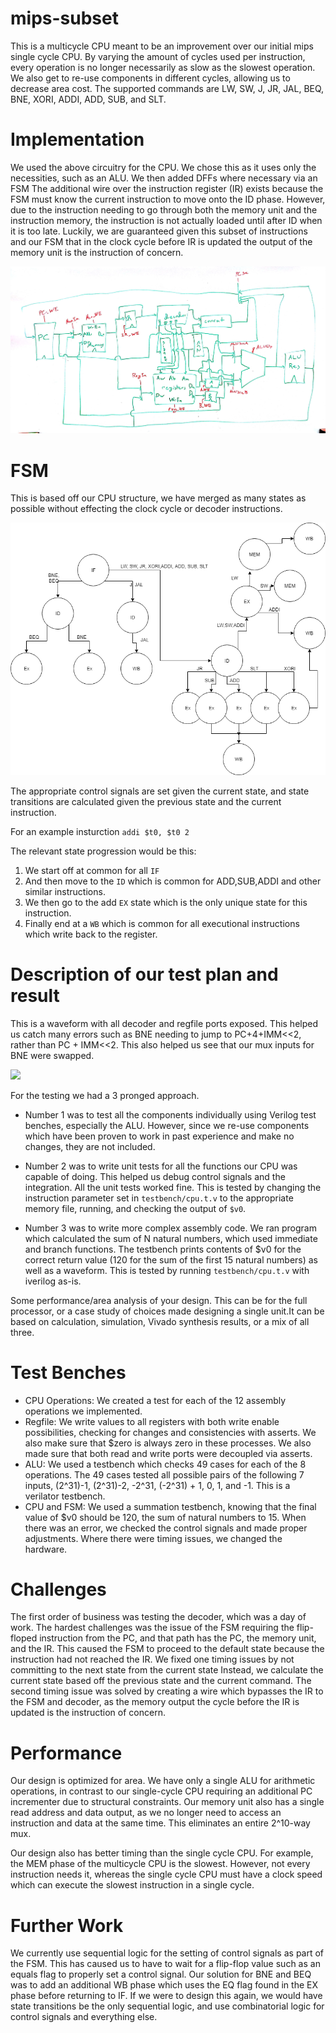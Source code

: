 # mips-subset

This is a multicycle CPU meant to be an improvement over our initial mips single cycle CPU.
By varying the amount of cycles used per instruction, every operation is no longer necessarily as slow as the slowest operation.
We also get to re-use components in different cycles, allowing us to decrease area cost.
The supported commands are LW, SW, J, JR, JAL, BEQ, BNE, XORI, ADDI, ADD, SUB, and SLT.

# Implementation

We used the above circuitry for the CPU.
We chose this as it uses only the necessities, such as an ALU.
We then added DFFs where necessary via an FSM
The additional wire over the instruction register (IR) exists because the FSM must know the current instruction to move onto the ID phase.
However, due to the instruction needing to go through both the memory unit and the instruction memory, the instruction is not actually loaded until after ID when it is too late.
Luckily, we are guaranteed given this subset of instructions and our FSM that in the clock cycle before IR is updated the output of the memory unit is the instruction of concern.

![alt text](https://github.com/concavegit/multicycle-mips/blob/master/New%20Doc%202018-11-13%2012.13.11.jpg)

# FSM

This is based off our CPU structure, we have merged as many states as possible without effecting the clock cycle or decoder instructions.

![alt text](https://github.com/concavegit/multicycle-mips/blob/master/Untitled%20Diagram.png)

The appropriate control signals are set given the current state, and state transitions are calculated given the previous state and the current instruction.

For an example insturction `addi $t0, $t0 2`

The relevant state progression would be this:

1. We start off at common for all `IF`
2. And then move to the `ID` which is common for ADD,SUB,ADDI and other similar instructions.
3. We then go to the add `EX` state which is the only unique state for this instruction.
4. Finally end at a `WB` which is common for all executional instructions which write back to the register.







# Description of our test plan and result
This is a waveform with all decoder and regfile ports exposed. This helped us catch many errors such as BNE needing to jump to PC+4+IMM<<2, rather than PC + IMM<<2. This also helped us see that our mux inputs for BNE were swapped.

![](res/gtkwave.png)

For the testing we had a 3 pronged approach. 

- Number 1 was to test all the components individually using Verilog test benches, especially the ALU.
  However, since we re-use components which have been proven to work in past experience and make no changes, they are not included.

- Number 2 was to write unit tests for all the functions our CPU was capable of doing. This helped us debug control signals and the integration. All the unit tests worked fine.
  This is tested by changing the instruction parameter set in `testbench/cpu.t.v` to the appropriate memory file, running, and checking the output of `$v0`.

- Number 3 was to write more complex assembly code.
  We ran program which calculated the sum of N natural numbers, which used immediate and branch functions.
  The testbench prints contents of $v0 for the correct return value (120 for the sum of the first 15 natural numbers) as well as a waveform.
  This is tested by running `testbench/cpu.t.v` with iverilog as-is.
  
Some performance/area analysis of your design. This can be for the full processor, or a case study of choices made designing a single unit.It can be based on calculation, simulation, Vivado synthesis results, or a mix of all three.

# Test Benches

- CPU Operations: We created a test for each of the 12 assembly operations we implemented.
- Regfile: We write values to all registers with both write enable possibilities, checking for changes and consistencies with asserts. We also make sure that $zero is always zero in these processes. We also made sure that both read and write ports were decoupled via asserts.
- ALU: We used a testbench which checks 49 cases for each of the 8 operations. The 49 cases tested all possible pairs of the following 7 inputs, (2^31)-1, (2^31)-2, -2^31, (-2^31) + 1, 0, 1, and -1. This is a verilator testbench.
- CPU and FSM: We used a summation testbench, knowing that the final value of $v0 should be 120, the sum of natural numbers to 15.
  When there was an error, we checked the control signals and made proper adjustments.
  Where there were timing issues, we changed the hardware.

# Challenges
The first order of business was testing the decoder, which was a day of work.
The hardest challenges was the issue of the FSM requiring the flip-floped instruction from the PC, and that path has the PC, the memory unit, and the IR.
This caused the FSM to proceed to the default state because the instruction had not reached the IR.
We fixed one timing issues by not committing to the next state from the current state
Instead, we calculate the current state based off the previous state and the current command.
The second timing issue was solved by creating a wire which bypasses the IR to the FSM and decoder, as the memory output the cycle before the IR is updated is the instruction of concern.

# Performance
Our design is optimized for area.
We have only a single ALU for arithmetic operations, in contrast to our single-cycle CPU requiring an additional PC incrementer due to structural constraints.
Our memory unit also has a single read address and data output, as we no longer need to access an instruction and data at the same time.
This eliminates an entire 2^10-way mux.

Our design also has better timing than the single cycle CPU.
For example, the MEM phase of the multicycle CPU is the slowest.
However, not every instruction needs it, whereas the single cycle CPU must have a clock speed which can execute the slowest instruction in a single cycle.

# Further Work
We currently use sequential logic for the setting of control signals as part of the FSM.
This has caused us to have to wait for a flip-flop value such as an equals flag to properly set a control signal.
Our solution for BNE and BEQ was to add an additional WB phase which uses the EQ flag found in the EX phase before returning to IF.
If we were to design this again, we would have state transitions be the only sequential logic, and use combinatorial logic for control signals and everything else.
